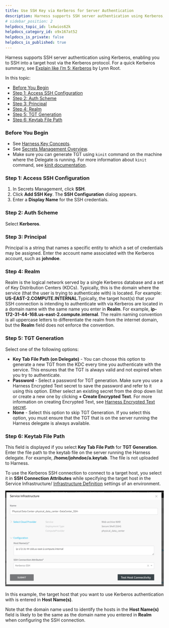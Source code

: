 ```yaml
---
title: Use SSH Key via Kerberos for Server Authentication
description: Harness supports SSH server authentication using Kerberos, enabling you to SSH into a target host via the Kerberos protocol.
# sidebar_position: 2
helpdocs_topic_id: lx4wios62k
helpdocs_category_id: o9x167at52
helpdocs_is_private: false
helpdocs_is_published: true
---
```


Harness supports SSH server authentication using Kerberos, enabling you to SSH into a target host via the Kerberos protocol. For a quick Kerberos summary, see [Explain like I’m 5: Kerberos](https://www.roguelynn.com/words/explain-like-im-5-kerberos/) by Lynn Root.

In this topic:

* [Before You Begin](#before-you-begin)
* [Step 1: Access SSH Configuration](#step-1-access-ssh-configuration)
* [Step 2: Auth Scheme](#step-2-auth-scheme)
* [Step 3: Principal](#step-3-principal)
* [Step 4: Realm](#step-4-realm)
* [Step 5: TGT Generation](#step-5-tgt-generation)
* [Step 6: Keytab File Path](#step-6-keytab-file-path)

### Before You Begin

* See [Harness Key Concepts](https://docs.harness.io/article/4o7oqwih6h-harness-key-concepts).
* See [Secrets Management Overview](secret-management.md).
* Make sure you can generate TGT using `kinit` command on the machine where the Delegate is running. For more information about `kinit` command, see [kinit documentation](https://web.mit.edu/kerberos/krb5-1.12/doc/user/user_commands/kinit.html).

### Step 1: Access SSH Configuration

1. In Secrets Management, click **SSH**.
2. Click **Add SSH Key**. The **SSH Configuration** dialog appears.
3. Enter a **Display Name** for the SSH credentials.

### Step 2: Auth Scheme

Select **Kerberos**.

### Step 3: Principal

Principal is a string that names a specific entity to which a set of credentials may be assigned. Enter the account name associated with the Kerberos account, such as **johndoe**.

### Step 4: Realm

Realm is the logical network served by a single Kerberos database and a set of Key Distribution Centers (KDCs). Typically, this is the domain where the service (that the user is trying to authenticate with) is located. For example: **US-EAST-2.COMPUTE.INTERNAL**.Typically, the target host(s) that your SSH connection is intending to authenticate with via Kerberos are located in a domain name with the same name you enter in **Realm**. For example, **ip-172-31-44-168.us-east-2.compute.internal**. The realm naming convention is all uppercase letters to differentiate the realm from the internet domain, but the **Realm** field does not enforce the convention.

### Step 5: TGT Generation

Select one of the following options:

* **Key Tab File Path (on Delegate)** - You can choose this option to generate a new TGT from the KDC every time you authenticate with the service. This ensures that the TGT is always valid and not expired when you try to authenticate.
* **Password** - Select a password for TGT generation. Make sure you use a Harness Encrypted Text secret to save the password and refer to it using this option. Either select an existing secret from the drop down list or create a new one by clicking **+ Create Encrypted Text**. For more information on creating Encrypted Text, see [Harness Encrypted Text secret](use-encrypted-text-secrets.md).
* **None** - Select this option to skip TGT Generation. If you select this option, you must ensure that the TGT that is on the server running the Harness delegate is always available.

### Step 6: Keytab File Path

This field is displayed if you select **Key Tab File Path** for **TGT Generation**. Enter the file path to the keytab file on the server running the Harness delegate. For example, **/home/johndoe/a.keytab**. The file is not uploaded to Harness.

To use the Kerberos SSH connection to connect to a target host, you select it in **SSH Connection Attributes** while specifying the target host in the Service Infrastructure/ [Infrastructure Definition](../../../continuous-delivery/model-cd-pipeline/environments/environment-configuration.md#step-2-add-infrastructure-definition) settings of an environment.

![](./static/use-ssh-key-via-kerberos-for-server-authentication-61.png)

In this example, the target host that you want to use Kerberos authentication with is entered in **Host Name(s)**.

Note that the domain name used to identify the hosts in the **Host Name(s)** field is likely to be the same as the domain name you entered in **Realm** when configuring the SSH connection.

